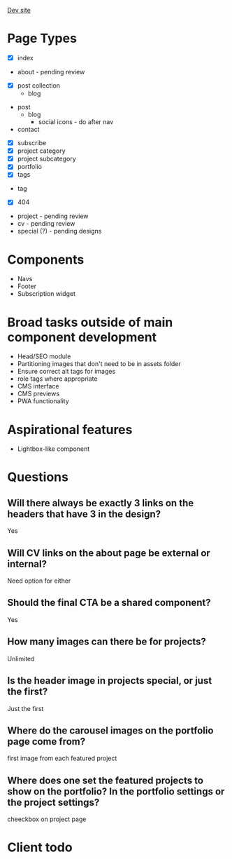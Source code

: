 [Dev site](https://alexander-golob.netlify.com)

# Page Types

- [x] index
- about - pending review
- [x] post collection
  - blog
- post
  - blog
    - social icons - do after nav
- contact
- [x] subscribe
- [x] project category
- [x] project subcategory
- [x] portfolio
- [x] tags
- tag
- [x] 404
- project - pending review
- cv - pending review
- special (?) - pending designs

# Components

- Navs
- Footer
- Subscription widget

# Broad tasks outside of main component development

- Head/SEO module
- Partitioning images that don't need to be in assets folder
- Ensure correct alt tags for images
- role tags where appropriate
- CMS interface
- CMS previews
- PWA functionality

# Aspirational features

- Lightbox-like component

# Questions

## Will there always be exactly 3 links on the headers that have 3 in the design?

Yes

## Will CV links on the about page be external or internal?

Need option for either

## Should the final CTA be a shared component?

Yes

## How many images can there be for projects?

Unlimited

## Is the header image in projects special, or just the first?

Just the first

## Where do the carousel images on the portfolio page come from?

first image from each featured project

## Where does one set the featured projects to show on the portfolio? In the portfolio settings or the project settings?

cheeckbox on project page

# Client todo
